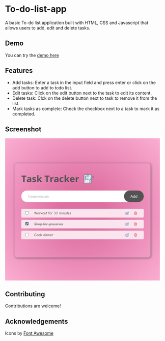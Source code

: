 # To-do-list-app
A basic To-do list application built with HTML, CSS and Javascript that allows users to add, edit and delete tasks.

## Demo
You can try the [demo here](https://zoeyahmi.github.io/To-do-list-Javascript-/)

## Features
- Add tasks: Enter a task in the input field and press enter or click on the add button to add to todo list.
- Edit tasks: Click on the edit button next to the task to edit its content.
- Delete task: Clck on the delete button next to task to remove it from the list.
- Mark tasks as complete: Check the checkbox next to a task to mark it as completed.

## Screenshot
![Todo List App Screenshot](screenshot.png)

## Contributing
Contributions are welcome!

## Acknowledgements
Icons by [Font Awesome](https://fontawesome.com/)

